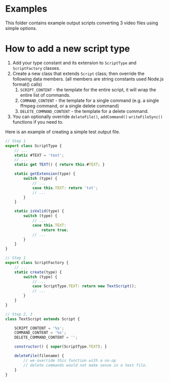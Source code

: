 Examples
==================

This folder contains example output scripts converting 3 video files using simple options.


How to add a new script type
==================

1. Add your type constant and its extension to `ScriptType` and `ScriptFactory` classes.
2. Create a new class that extends `Script` class; then override the following data members. (all members are string constants used Node.js format() calls)
   1. `SCRIPT_CONTENT` - the template for the entire script, it will wrap the entire list of commands.
   2. `COMMAND_CONTENT` - the template for a single command (e.g. a single ffmpeg command, or a single delete command)
   3. `DELETE_COMMAND_CONTENT` - the template for a delete command.
3. You can optionally override `deleteFile()`, `addCommand()` `writeFileSync()` functions if you need to. 

Here is an example of creating a simple test output file.

```javascript
// Step 1
export class ScriptType {
    // ...
    static #TEXT = 'text';
    // ...
    static get TEXT() { return this.#TEXT; }

    static getExtension(type) {
        switch (type) {
            // ...
            case this.TEXT: return 'txt';
			// ...
        }
    }

    static isValid(type) {
        switch (type) {
			// ...
            case this.TEXT:
                return true;
            // ...
        }
    }
}
```
```javascript
// Step 1
export class ScriptFactory {
    // ...
    static create(type) {
        switch (type) {
            // ...
            case ScriptType.TEXT: return new TextScript();
			// ...
        }
    }
}
```
```javascript
// Step 2, 3
class TextScript extends Script {

    SCRIPT_CONTENT = '%s';
    COMMAND_CONTENT = '%s';
    DELETE_COMMAND_CONTENT = '';

    constructor() { super(ScriptType.TEXT); }

    deleteFile(filename) {
        // we override this function with a no-op
        // delete commands would not make sense in a text file.
    }
}
```
